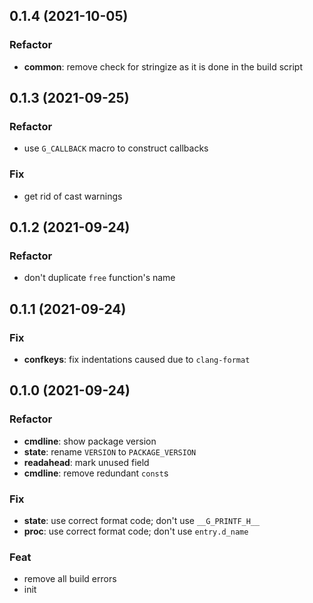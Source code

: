 ## 0.1.4 (2021-10-05)

### Refactor

- **common**: remove check for stringize as it is done in the build script

## 0.1.3 (2021-09-25)

### Refactor

- use `G_CALLBACK` macro to construct callbacks

### Fix

- get rid of cast warnings

## 0.1.2 (2021-09-24)

### Refactor

- don't duplicate `free` function's name

## 0.1.1 (2021-09-24)

### Fix

- **confkeys**: fix indentations caused due to `clang-format`

## 0.1.0 (2021-09-24)

### Refactor

- **cmdline**: show package version
- **state**: rename `VERSION` to `PACKAGE_VERSION`
- **readahead**: mark unused field
- **cmdline**: remove redundant `const`s

### Fix

- **state**: use correct format code; don't use `__G_PRINTF_H__`
- **proc**: use correct format code; don't use `entry.d_name`

### Feat

- remove all build errors
- init
